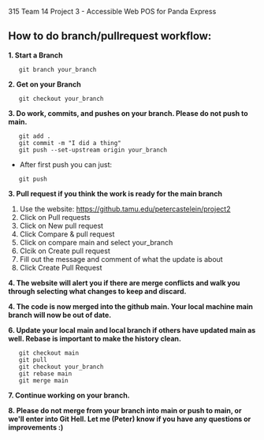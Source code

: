 315 Team 14 Project 3 - Accessible Web POS for Panda Express
## How to do branch/pullrequest workflow:
**1. Start a Branch**
```
   git branch your_branch
```
**2. Get on your Branch**
```
   git checkout your_branch
```
**3. Do work, commits, and pushes on your branch. Please do not push to main.**
```
   git add .
   git commit -m "I did a thing"
   git push --set-upstream origin your_branch 
```
   - After first push you can just:
```
   git push
```
**3. Pull request if you think the work is ready for the main branch**
   1. Use the website: https://github.tamu.edu/petercastelein/project2
   2. Click on Pull requests
   3. Click on New pull request
   4. Click Compare & pull request
   5. Click on compare main and select your_branch
   6. Clcik on Create pull request
   7. Fill out the message and comment of what the update is about
   8. Click Create Pull Request

**4. The website will alert you if there are merge conflicts and walk you through selecting what changes to keep and discard.**

**4. The code is now merged into the github main. Your local machine main branch will now be out of date.**

**6. Update your local main and local branch if others have updated main as well. Rebase is important to make the history clean.**
```
   git checkout main
   git pull
   git checkout your_branch
   git rebase main
   git merge main
```
**7. Continue working on your branch.**

**8. Please do not merge from your branch into main or push to main, or we'll enter into Git Hell. Let me (Peter) know if you have any questions or improvements :)**

